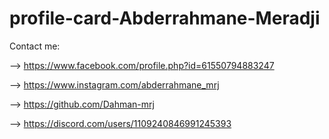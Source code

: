 # profile-card-Abderrahmane-Meradji

Contact me:

--> https://www.facebook.com/profile.php?id=61550794883247

--> https://www.instagram.com/abderrahmane_mrj

--> https://github.com/Dahman-mrj

--> https://discord.com/users/1109240846991245393

